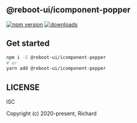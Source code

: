 ## @reboot-ui/icomponent-popper

[![npm version](https://img.shields.io/npm/v/@reboot-ui/icomponent-popper.svg)](https://www.npmjs.org/package/@reboot-ui/icomponent-popper)
[![downloads](https://img.shields.io/npm/dm/@reboot-ui/icomponent-popper.svg)](https://www.npmjs.org/package/@reboot-ui/icomponent-popper)



## Get started

```bash
npm i -S @reboot-ui/icomponent-popper
# or
yarn add @reboot-ui/icomponent-popper
```

## LICENSE

ISC

Copyright (c) 2020-present, Richard
